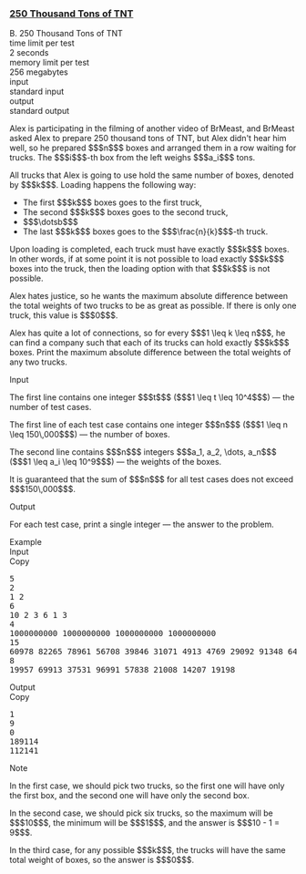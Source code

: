 <h3><a href="https://codeforces.com/contest/1899/problem/B" target="_blank" rel="noopener noreferrer">250 Thousand Tons of TNT</a></h3>

<div class="header"><div class="title">B. 250 Thousand Tons of TNT</div><div class="time-limit"><div class="property-title">time limit per test</div>2 seconds</div><div class="memory-limit"><div class="property-title">memory limit per test</div>256 megabytes</div><div class="input-file input-standard"><div class="property-title">input</div>standard input</div><div class="output-file output-standard"><div class="property-title">output</div>standard output</div></div><div><p>Alex is participating in the filming of another video of BrMeast, and BrMeast asked Alex to prepare 250 thousand tons of TNT, but Alex didn't hear him well, so he prepared $$$n$$$ boxes and arranged them in a row waiting for trucks. The $$$i$$$-th box from the left weighs $$$a_i$$$ tons.</p><p>All trucks that Alex is going to use hold the same number of boxes, denoted by $$$k$$$. Loading happens the following way:</p><ul> <li> The first $$$k$$$ boxes goes to the first truck, </li><li> The second $$$k$$$ boxes goes to the second truck, </li><li> $$$\dotsb$$$ </li><li> The last $$$k$$$ boxes goes to the $$$\frac{n}{k}$$$-th truck. </li></ul><p>Upon loading is completed, each truck must have <span class="tex-font-style-bf">exactly</span> $$$k$$$ boxes. In other words, if at some point it is not possible to load exactly $$$k$$$ boxes into the truck, then the loading option with that $$$k$$$ is not possible.</p><p>Alex hates justice, so he wants the maximum absolute difference between the total weights of two trucks to be as great as possible. If there is only one truck, this value is $$$0$$$.</p><p>Alex has quite a lot of connections, so for every $$$1 \leq k \leq n$$$, he can find a company such that each of its trucks can hold exactly $$$k$$$ boxes. Print the maximum absolute difference between the total weights of any two trucks.</p></div><div class="input-specification"><div class="section-title">Input</div><p>The first line contains one integer $$$t$$$ ($$$1 \leq t \leq 10^4$$$) — the number of test cases.</p><p>The first line of each test case contains one integer $$$n$$$ ($$$1 \leq n \leq 150\,000$$$) — the number of boxes.</p><p>The second line contains $$$n$$$ integers $$$a_1, a_2, \dots, a_n$$$ ($$$1 \leq a_i \leq 10^9$$$) — the weights of the boxes.</p><p>It is guaranteed that the sum of $$$n$$$ for all test cases does not exceed $$$150\,000$$$.</p></div><div class="output-specification"><div class="section-title">Output</div><p>For each test case, print a single integer — the answer to the problem.</p></div><div class="sample-tests"><div class="section-title">Example</div><div class="sample-test"><div class="input"><div class="title">Input<div title="Copy" data-clipboard-target="#id00722427593477846" id="id0019614825295917238" class="input-output-copier">Copy</div></div><pre id="id00722427593477846"><div class="test-example-line test-example-line-even test-example-line-0">5</div><div class="test-example-line test-example-line-odd test-example-line-1">2</div><div class="test-example-line test-example-line-odd test-example-line-1">1 2</div><div class="test-example-line test-example-line-even test-example-line-2">6</div><div class="test-example-line test-example-line-even test-example-line-2">10 2 3 6 1 3</div><div class="test-example-line test-example-line-odd test-example-line-3">4</div><div class="test-example-line test-example-line-odd test-example-line-3">1000000000 1000000000 1000000000 1000000000</div><div class="test-example-line test-example-line-even test-example-line-4">15</div><div class="test-example-line test-example-line-even test-example-line-4">60978 82265 78961 56708 39846 31071 4913 4769 29092 91348 64119 72421 98405 222 14294</div><div class="test-example-line test-example-line-odd test-example-line-5">8</div><div class="test-example-line test-example-line-odd test-example-line-5">19957 69913 37531 96991 57838 21008 14207 19198</div></pre></div><div class="output"><div class="title">Output<div title="Copy" data-clipboard-target="#id003966617506450584" id="id009803081365681183" class="input-output-copier">Copy</div></div><pre id="id003966617506450584">1
9
0
189114
112141
</pre></div></div></div><div class="note"><div class="section-title">Note</div><p>In the first case, we should pick two trucks, so the first one will have only the first box, and the second one will have only the second box.</p><p>In the second case, we should pick six trucks, so the maximum will be $$$10$$$, the minimum will be $$$1$$$, and the answer is $$$10 - 1 = 9$$$.</p><p>In the third case, for any possible $$$k$$$, the trucks will have the same total weight of boxes, so the answer is $$$0$$$.</p></div>